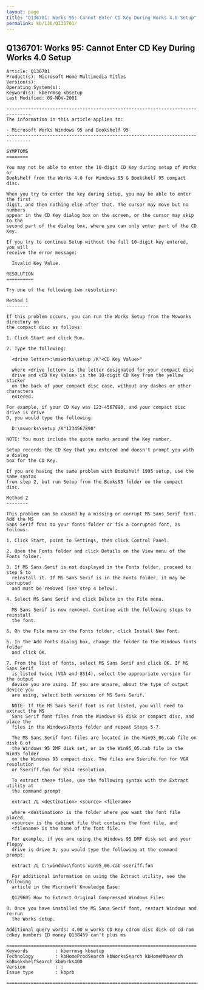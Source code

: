 ```yaml
---
layout: page
title: "Q136701: Works 95: Cannot Enter CD Key During Works 4.0 Setup"
permalink: kb/136/Q136701/
---
```


## Q136701: Works 95: Cannot Enter CD Key During Works 4.0 Setup

	Article: Q136701
	Product(s): Microsoft Home Multimedia Titles
	Version(s): 
	Operating System(s): 
	Keyword(s): kberrmsg kbsetup
	Last Modified: 09-NOV-2001
	
	-------------------------------------------------------------------------------
	The information in this article applies to:
	
	- Microsoft Works Windows 95 and Bookshelf 95 
	-------------------------------------------------------------------------------
	
	SYMPTOMS
	========
	
	You may not be able to enter the 10-digit CD Key during setup of Works or
	Bookshelf from the Works 4.0 for Windows 95 & Bookshelf 95 compact disc.
	
	When you try to enter the key during setup, you may be able to enter the first
	digit, and then nothing else after that. The cursor may move but no numbers
	appear in the CD Key dialog box on the screen, or the cursor may skip to the
	second part of the dialog box, where you can only enter part of the CD Key.
	
	If you try to continue Setup without the full 10-digit key entered, you will
	receive the error message:
	
	  Invalid Key Value.
	
	RESOLUTION
	==========
	
	Try one of the following two resolutions:
	
	Method 1
	--------
	
	If this problem occurs, you can run the Works Setup from the Msworks directory on
	the compact disc as follows:
	
	1. Click Start and click Run.
	
	2. Type the following:
	
	  <drive letter>:\msworks\setup /K"<CD Key Value>"
	
	  where <drive letter> is the letter designated for your compact disc
	  drive and <CD Key Value> is the 10-digit CD Key from the yellow sticker
	  on the back of your compact disc case, without any dashes or other characters
	  entered.
	
	For example, if your CD Key was 123-4567890, and your compact disc drive is drive
	D, you would type the following:
	
	  D:\msworks\setup /K"1234567890"
	
	NOTE: You must include the quote marks around the Key number.
	
	Setup records the CD Key that you entered and doesn't prompt you with a dialog
	box for the CD Key.
	
	If you are having the same problem with Bookshelf 1995 setup, use the same syntax
	from step 2, but run Setup from the Books95 folder on the compact disc.
	
	Method 2
	--------
	
	This problem can be caused by a missing or corrupt MS Sans Serif font. Add the MS
	Sans Serif font to your fonts folder or fix a corrupted font, as follows:
	
	1. Click Start, point to Settings, then click Control Panel.
	
	2. Open the Fonts folder and click Details on the View menu of the Fonts folder.
	
	3. If MS Sans Serif is not displayed in the Fonts folder, proceed to step 5 to
	  reinstall it. If MS Sans Serif is in the Fonts folder, it may be corrupted
	  and must be removed (see step 4 below).
	
	4. Select MS Sans Serif and click Delete on the File menu.
	
	  MS Sans Serif is now removed. Continue with the following steps to reinstall
	  the font.
	
	5. On the File menu in the Fonts folder, click Install New Font.
	
	6. In the Add Fonts dialog box, change the folder to the Windows fonts folder
	  and click OK.
	
	7. From the list of fonts, select MS Sans Serif and click OK. If MS Sans Serif
	  is listed twice (VGA and 8514), select the appropriate version for the output
	  device you are using. If you are unsure, about the type of output device you
	  are using, select both versions of MS Sans Serif.
	
	  NOTE: If the MS Sans Serif font is not listed, you will need to extract the MS
	  Sans Serif font files from the Windows 95 disk or compact disc, and place the
	  files in the Windows\Fonts folder and repeat Steps 5-7.
	
	  The MS Sans Serif font files are located in the Win95_06.cab file on disk 6 of
	  the Windows 95 DMF disk set, or in the Win95_05.cab file in the Win95 folder
	  on the Windows 95 compact disc. The files are Sserife.fon for VGA resolution
	  or Sseriff.fon for 8514 resolution.
	
	  To extract these files, use the following syntax with the Extract utility at
	  the command prompt
	
	  extract /L <destination> <source> <filename>
	
	  where <destination> is the folder where you want the font file placed,
	  <source> is the cabinet file that contains the font file, and
	  <filename> is the name of the font file.
	
	  For example, if you are using the Windows 95 DMF disk set and your floppy
	  drive is drive A, you would type the following at the command prompt:
	
	  extract /L C:\windows\fonts win95_06.cab sseriff.fon
	
	  For additional information on using the Extract utility, see the following
	  article in the Microsoft Knowledge Base:
	
	  Q129605 How to Extract Original Compressed Windows Files
	
	8. Once you have installed the MS Sans Serif font, restart Windows and re-run
	  the Works setup.
	
	Additional query words: 4.00 w_works CD-Key cdrom disc disk cd cd-rom cdkey numbers ID money Q138459 can't plus ms
	
	======================================================================
	Keywords          : kberrmsg kbsetup 
	Technology        : kbHomeProdSearch kbWorksSearch kbHomeMMsearch kbBookshelfSearch kbWorks400
	Version           : :
	Issue type        : kbprb
	
	=============================================================================
	
